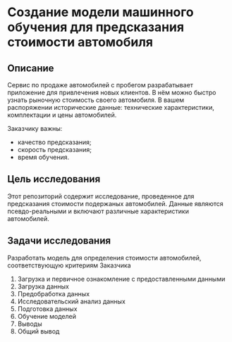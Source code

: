 # Создание модели машинного обучения для предсказания стоимости автомобиля
## Описание
Сервис по продаже автомобилей с пробегом  разрабатывает приложение для привлечения новых клиентов. В нём можно быстро узнать рыночную стоимость своего автомобиля. В вашем распоряжении исторические данные: технические характеристики, комплектации и цены автомобилей. 

Заказчику важны:

*  качество предсказания;
*  скорость предсказания;
*  время обучения.

## Цель исследования
Этот репозиторий содержит исследование, проведенное  для предсказания стоимости подержаных автомобилей. Данные являются псевдо-реальными и включают различные характеристики автомобилей.
## Задачи исследования
Разработать модель для определения стоимости автомобилей, соответствующую критериям Заказчика
1. Загрузка и первичное ознакомление с предоставленными данными
2. Загрузка данных
3. Предобработка данных
4. Исследовательский анализ данных
5. Подготовка данных
6. Обучение моделей
7. Выводы
8. Общий вывод
